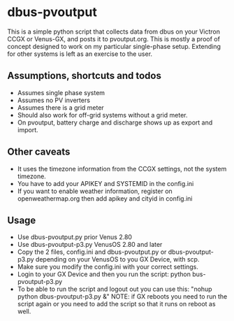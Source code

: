 # dbus-pvoutput

This is a simple python script that collects data from dbus on your Victron
CCGX or Venus-GX, and posts it to pvoutput.org. This is mostly a proof of 
concept designed to work on my particular single-phase setup. Extending for 
other systems is left as an exercise to the user.

## Assumptions, shortcuts and todos

* Assumes single phase system
* Assumes no PV inverters
* Assumes there is a grid meter
* Should also work for off-grid systems without a grid meter.
* On pvoutput, battery charge and discharge shows up as export and import.

## Other caveats

* It uses the timezone information from the CCGX settings, not the system
  timezone.
* You have to add your APIKEY and SYSTEMID in the config.ini
* If you want to enable weather information, register on 
  openweathermap.org then add apikey and cityid in config.ini

## Usage

* Use dbus-pvoutput.py prior Venus 2.80
* Use dbus-pvoutput-p3.py VenusOS 2.80 and later
* Copy the 2 files, config.ini and dbus-pvoutput.py or dbus-pvoutput-p3.py 
  depending on your VenusOS to you GX Device, with scp.
* Make sure you modify the config.ini with your correct settings.
* Login to your GX Device and then you run the script: python bus-pvoutput-p3.py
* To be able to run the script and logout out you can use this: "nohup python dbus-pvoutput-p3.py &"
  NOTE: if GX reboots you need to run the script again or you need to add the script so that it 
  runs on reboot as well.
   
